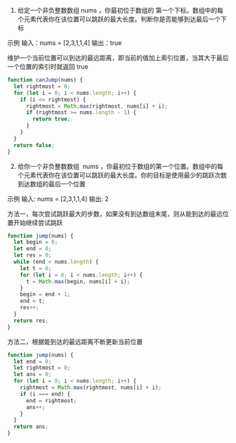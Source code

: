 1. 给定一个非负整数数组 nums ，你最初位于数组的 第一个下标。数组中的每个元素代表你在该位置可以跳跃的最大长度。判断你是否能够到达最后一个下标

示例
输入：nums = [2,3,1,1,4]
输出：true

维护一个当前位置可以到达的最远距离，即当前的值加上索引位置，当其大于最后一个位置的索引时就返回 true

```js
function canJump(nums) {
  let rightmost = 0;
  for (let i = 0; i < nums.length; i++) {
    if (i <= rightmost) {
      rightmost = Math.max(rightmost, nums[i] + i);
      if (rightmost >= nums.length - 1) {
        return true;
      }
    }
  }
  return false;
}
```

2. 给你一个非负整数数组  nums ，你最初位于数组的第一个位置。数组中的每个元素代表你在该位置可以跳跃的最大长度。你的目标是使用最少的跳跃次数到达数组的最后一个位置

示例
输入: nums = [2,3,1,1,4]
输出: 2

方法一，每次尝试跳跃最大的步数，如果没有到达数组末尾，则从能到达的最远位置开始继续尝试跳跃

```js
function jump(nums) {
  let begin = 0;
  let end = 0;
  let res = 0;
  while (end < nums.length) {
    let t = 0;
    for (let i = 0; i < nums.length; i++) {
      t = Math.max(begin, nums[i] + i);
    }
    begin = end + 1;
    end = t;
    res++;
  }
  return res;
}
```

方法二，根据能到达的最远距离不断更新当前位置

```js
function jump(nums) {
  let end = 0;
  let rightmost = 0;
  let ans = 0;
  for (let i = 0; i < nums.length; i++) {
    rightmost = Math.max(rightmost, nums[i] + i);
    if (i === end) {
      end = rightmost;
      ans++;
    }
  }
  return ans;
}
```
